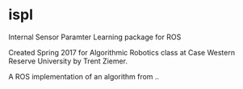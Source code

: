 # ispl
Internal Sensor Paramter Learning package for ROS

Created Spring 2017 for Algorithmic Robotics class at Case Western Reserve University by Trent Ziemer.

A ROS implementation of an algorithm from ..
